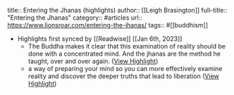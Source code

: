 title:: Entering the Jhanas (highlights)
author:: [[Leigh Brasington]]
full-title:: "Entering the Jhanas"
category:: #articles
url:: https://www.lionsroar.com/entering-the-jhanas/
tags:: #[[buddhism]]

- Highlights first synced by [[Readwise]] [[Jan 6th, 2023]]
	- The Buddha makes it clear that this examination of reality should be done with a concentrated mind. And the jhanas are the method he taught, over and over again. ([View Highlight](https://read.readwise.io/read/01gp24h19fg38yjs19d9e6w3rc))
	- a way of preparing your mind so you can more effectively examine reality and discover the deeper truths that lead to liberation ([View Highlight](https://read.readwise.io/read/01gp24jdzhn57z2t4jvxqmhf7q))